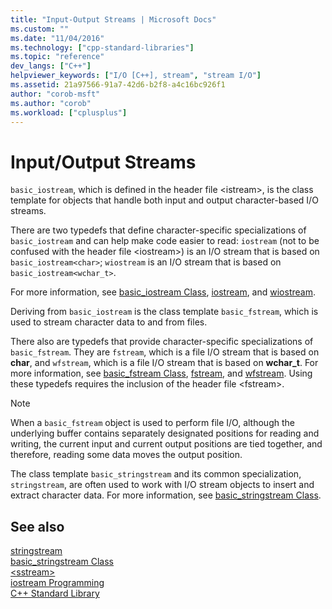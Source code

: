 ```yaml
---
title: "Input-Output Streams | Microsoft Docs"
ms.custom: ""
ms.date: "11/04/2016"
ms.technology: ["cpp-standard-libraries"]
ms.topic: "reference"
dev_langs: ["C++"]
helpviewer_keywords: ["I/O [C++], stream", "stream I/O"]
ms.assetid: 21a97566-91a7-42d6-b2f8-a4c16bc926f1
author: "corob-msft"
ms.author: "corob"
ms.workload: ["cplusplus"]
---
```

# Input/Output Streams

`basic_iostream`, which is defined in the header file \<istream>, is the class template for objects that handle both input and output character-based I/O streams.

There are two typedefs that define character-specific specializations of `basic_iostream` and can help make code easier to read: `iostream` (not to be confused with the header file \<iostream>) is an I/O stream that is based on `basic_iostream<char>`; `wiostream` is an I/O stream that is based on `basic_iostream<wchar_t>`.

For more information, see [basic_iostream Class](../standard-library/basic-iostream-class.md), [iostream](../standard-library/basic-iostream-class.md), and [wiostream](../standard-library/basic-iostream-class.md).

Deriving from `basic_iostream` is the class template `basic_fstream`, which is used to stream character data to and from files.

There also are typedefs that provide character-specific specializations of `basic_fstream`. They are `fstream`, which is a file I/O stream that is based on **char**, and `wfstream`, which is a file I/O stream that is based on **wchar_t**. For more information, see [basic_fstream Class](../standard-library/basic-fstream-class.md), [fstream](../standard-library/basic-fstream-class.md), and [wfstream](../standard-library/basic-fstream-class.md). Using these typedefs requires the inclusion of the header file \<fstream>.

> [!NOTE]
> When a `basic_fstream` object is used to perform file I/O, although the underlying buffer contains separately designated positions for reading and writing, the current input and current output positions are tied together, and therefore, reading some data moves the output position.

The class template `basic_stringstream` and its common specialization, `stringstream`, are often used to work with I/O stream objects to insert and extract character data. For more information, see [basic_stringstream Class](../standard-library/basic-stringstream-class.md).

## See also

[stringstream](../standard-library/basic-stringstream-class.md)<br/>
[basic_stringstream Class](../standard-library/basic-stringstream-class.md)<br/>
[\<sstream>](../standard-library/sstream.md)<br/>
[iostream Programming](../standard-library/iostream-programming.md)<br/>
[C++ Standard Library](../standard-library/cpp-standard-library-reference.md)<br/>
